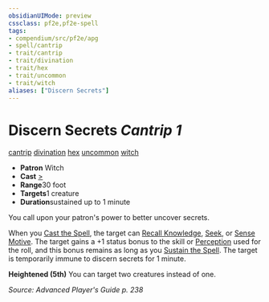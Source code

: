 ```yaml
---
obsidianUIMode: preview
cssclass: pf2e,pf2e-spell
tags:
- compendium/src/pf2e/apg
- spell/cantrip
- trait/cantrip
- trait/divination
- trait/hex
- trait/uncommon
- trait/witch
aliases: ["Discern Secrets"]
---
```

# Discern Secrets *Cantrip 1*   
[cantrip](/rules/traits/cantrip.md)  [divination](/rules/traits/divination.md)  [hex](/rules/traits/hex-apg.md)  [uncommon](/rules/traits/uncommon.md)  [witch](/rules/traits/witch-apg.md)  

- **Patron** Witch
- **Cast** [>](/rules/core-rulebook/chapter-9-playing-the-game.md#Actions "Single Action") 
- **Range**30 foot
- **Targets**1 creature
- **Duration**sustained up to 1 minute

You call upon your patron's power to better uncover secrets.

When you [Cast the Spell](/rules/actions/cast-a-spell.md), the target can [Recall Knowledge](/rules/actions/recall-knowledge.md), [Seek](/rules/actions/seek.md), or [Sense Motive](/rules/actions/sense-motive.md). The target gains a +1 status bonus to the skill or [Perception](/compendium/skills.md#Perception) used for the roll, and this bonus remains as long as you [Sustain the Spell](/rules/actions/sustain-a-spell.md). The target is temporarily immune to discern secrets for 1 minute.

**Heightened (5th)** You can target two creatures instead of one.

*Source: Advanced Player's Guide p. 238*
